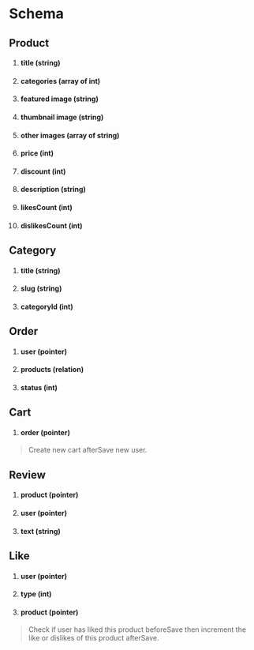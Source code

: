 #	Schema

## Product
1.	#### 	title (string)
2.	#### 	categories (array of int)
3.	####	featured image (string)
4.	####	thumbnail image (string)
5.	####	other images (array of string)
6.	####	price (int)
7.	####	discount (int)
8.	####	description (string)
9.	####	likesCount (int)
10.	####	dislikesCount (int)

## Category
1.	####	title	(string)
2.	####  slug	(string)
3.	####	categoryId	(int)

## Order
1.	####	user	(pointer)
2.	####	products	(relation)
3.	####	status	(int)

## Cart
1.	####	order	(pointer)
> Create new cart afterSave new user.

## Review
1.	####  product  (pointer)
2.	####	user	(pointer)
3.	####	text	(string)

## Like
1.	####	user	(pointer)
2.	####	type	(int)
3.	####  product  (pointer)
>	Check if user has liked this product beforeSave then increment the like or dislikes of this product afterSave.